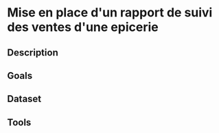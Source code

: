 # Mise en place d'un rapport de suivi des ventes d'une epicerie

## Description

## Goals

## Dataset

## Tools